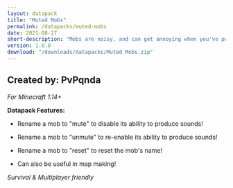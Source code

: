 ```yaml
---
layout: datapack
title: "Muted Mobs"
permalink: /datapacks/muted-mobs
date: 2021-08-27
short-description: "Mobs are noisy, and can get annoying when you've put them in your base. Mute them!"
version: 1.0.0
download: "/downloads/datapacks/Muted Mobs.zip"
---
```

Created by: PvPqnda
-
*For Minecraft 1.14+*

**Datapack Features:**

- Rename a mob to "mute" to disable its ability to produce sounds!

- Rename a mob to "unmute" to re-enable its ability to produce sounds!

- Rename a mob to "reset" to reset the mob's name!

- Can also be useful in map making!

*Survival & Multiplayer friendly*